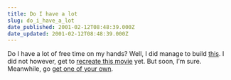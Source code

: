 ```yaml
---
title: Do I have a lot
slug: do_i_have_a_lot
date_published: 2001-02-12T08:48:39.000Z
date_updated: 2001-02-12T08:48:39.000Z
---
```


Do I have a lot of free time on my hands? Well, I did manage to build [this](http://mindstorms.lego.com/products/dsdk/images/atat_big.jpg). I did not however, get to [recreate this movie](http://mindstorms.lego.com/products/dsdk/index.asp) yet. But soon, I’m sure. Meanwhile, go [get one of your own](http://shop.lego.com/productinfo.asp?product_number=9754).
